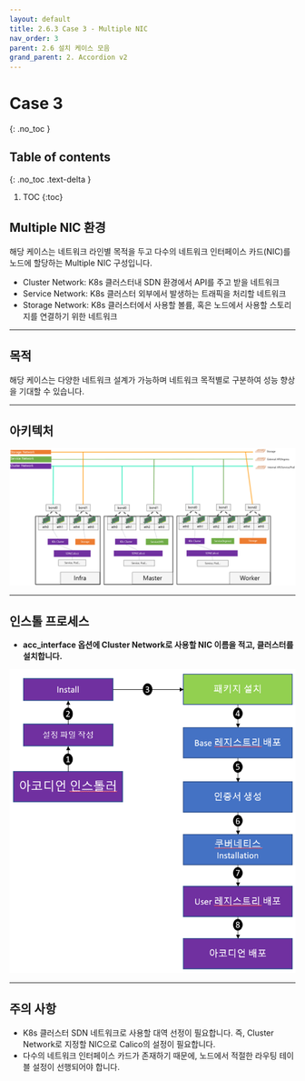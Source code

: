 ```yaml
---
layout: default
title: 2.6.3 Case 3 - Multiple NIC
nav_order: 3
parent: 2.6 설치 케이스 모음
grand_parent: 2. Accordion v2
---
```


# Case 3
{: .no_toc }

## Table of contents
{: .no_toc .text-delta }

1. TOC
{:toc}


## Multiple NIC 환경

해당 케이스는 네트워크 라인별 목적을 두고 다수의 네트워크 인터페이스 카드(NIC)를 노드에 할당하는 Multiple NIC 구성입니다.
- Cluster Network: K8s 클러스터내 SDN 환경에서 API를 주고 받을 네트워크
- Service Network: K8s 클러스터 외부에서 발생하는 트래픽을 처리할 네트워크
- Storage Network: K8s 클러스터에서 사용할 볼륨, 혹은 노드에서 사용할 스토리지를 연결하기 위한 네트워크


---
## 목적

해당 케이스는 다양한 네트워크 설계가 가능하며 네트워크 목적별로 구분하여 성능 향상을 기대할 수 있습니다.


---
## 아키텍처

![6_3_multiple_nic_arch](/assets/images/accordion/6_3_multiple_nic_arch.png)


---
## 인스톨 프로세스

- **acc_interface 옵션에 Cluster Network로 사용할 NIC 이름을 적고, 클러스터를 설치합니다.**

![6_3_multiple_nic_install_process](/assets/images/accordion/6_3_multiple_nic_install_process.png)


---
## 주의 사항

- K8s 클러스터 SDN 네트워크로 사용할 대역 선정이 필요합니다. 즉, Cluster Network로 지정할 NIC으로 Calico의 설정이 필요합니다.
- 다수의 네트워크 인터페이스 카드가 존재하기 때문에, 노드에서 적절한 라우팅 테이블 설정이 선행되어야 합니다.